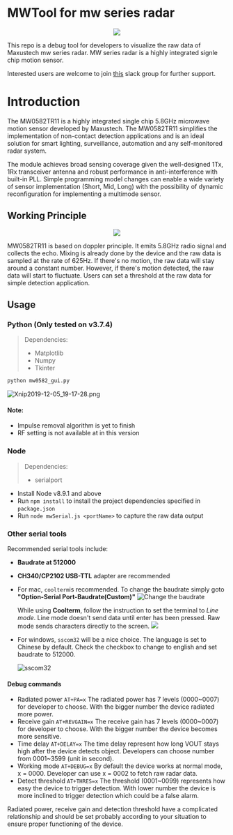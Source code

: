 # MWTool for mw series radar



<p align="center">
  <img src="https://i.loli.net/2020/02/11/dX38gLZmTO5hI9F.png">
</p>

This repo is a debug tool for developers to visualize the raw data of Maxustech mw series radar. MW series radar is a highly integrated signle chip motion sensor.

Interested users are welcome to join [this](https://join.slack.com/t/mw0582/shared_invite/enQtOTIyMjI3MzcyOTMwLWM0ZGI2Njk3NTEzMjkwYjNjOTk0NDcwN2Y2YTdhOGM2NmJmYzZmZTUzMDZmOTI0MWExOTUyNzNmZmNlM2U5MDY) slack group for further support.

# Introduction

The MW0582TR11 is a highly integrated single chip 5.8GHz microwave motion sensor developed by Maxustech. The MW0582TR11 simplifies the implementation of non-contact detection applications and is an ideal solution for smart lighting, surveillance, automation and any self-monitored radar system. 

The module achieves broad sensing coverage given the well-designed 1Tx, 1Rx transceiver antenna and robust performance in anti-interference with built-in PLL. Simple programming model changes can enable a wide variety of sensor implementation (Short, Mid, Long) with the possibility of dynamic reconfiguration for implementing a multimode sensor.

## Working Principle

<p align="center">
  <img src="https://i.loli.net/2020/02/11/gK6ABj3mEyiMaUl.jpg">
</p>

MW0582TR11 is based on doppler principle. It emits 5.8GHz radio signal and collects the echo. Mixing is already done by the device and the raw data is sampled at the rate of 625Hz. If there's no motion, the raw data will stay around a constant number. However, if there's motion detected, the raw data will start to fluctuate. Users can set a threshold at the raw data for simple detection application.


## Usage

### Python (Only tested on v3.7.4)

> Dependencies:
>
> - Matplotlib
> - Numpy
> - Tkinter

``` python
python mw0582_gui.py
```

![Xnip2019-12-05_19-17-28.png](https://i.loli.net/2019/12/05/NFYnSeI4XfypODc.png)

#### Note:

- Impulse removal algorithm is yet to finish
- RF setting is not available at in this version

### Node

> Dependencies:
>
> - serialport

- Install Node v8.9.1 and above
- Run `npm install` to install the project dependencies specified in `package.json`
- Run `node mwSerial.js <portName>` to capture the raw data output

### Other serial tools

Recommended serial tools include:

- **Baudrate at 512000**

- **CH340/CP2102 USB-TTL** adapter are recommended

- For mac, `coolterm`is recommended. To change the baudrate simply goto **"Option-Serial Port-Baudrate(Custom)"**
  ![Change the baudrate](https://i.loli.net/2020/01/06/tOy9frKPDdCE4Al.png)
  
  While using **Coolterm**, follow the instruction to set the terminal to *Line mode*.  Line mode doesn't send data until enter has been pressed. Raw mode sends characters directly to the screen.
  ![](https://i.loli.net/2020/02/08/FfkESQmvrRGhLCW.png)
  
- For windows, `sscom32` will be a nice choice. The language is set to Chinese by default. Check the checkbox to change to english and set baudrate to 512000.

  ![sscom32](https://i.loli.net/2020/02/08/8EzyiBthT5UQDa9.png)

#### Debug commands

- Radiated power `AT+PA=x`
  The radiated power has 7 levels (0000~0007) for developer to choose. With the bigger number the device radiated more power.
- Receive gain `AT+REVGAIN=x`
  The receive gain has 7 levels (0000~0007) for developer to choose. With the bigger number the device becomes more sensitive.
- Time delay `AT+DELAY=x`
  The time delay represent how long VOUT stays high after the device detects object. Developers can choose number from 0001~3599 (unit in second).
- Working mode `AT+DEBUG=x`
  By default the device works at normal mode, x = 0000. Developer can use x = 0002 to fetch raw radar data.
- Detect threshold `AT+THRES=x`
  The threshold (0001~0099) represents how easy the device to trigger detection. With lower number the device is more inclined to trigger detection which could be a false alarm.

Radiated power, receive gain and detection threshold have a complicated relationship and should be set probably according to your situation to ensure proper functioning of the device.